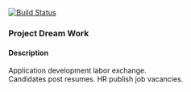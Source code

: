 ﻿[![Build Status](https://app.travis-ci.com/yarmail/job4j_dreamjob.svg?branch=master)](https://app.travis-ci.com/yarmail/job4j_dreamjob)
### Project Dream Work

#### Description
Application development labor exchange. <br>
Candidates post resumes. HR publish job vacancies. <br>
